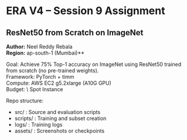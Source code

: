﻿# ERA V4 – Session 9 Assignment
## ResNet50 from Scratch on ImageNet

**Author:** Neel Reddy Rebala  
**Region:** ap-south-1 (Mumbai)**  

Goal: Achieve 75% Top-1 accuracy on ImageNet using ResNet50 trained from scratch (no pre-trained weights).  
Framework: PyTorch + timm  
Compute: AWS EC2 g5.2xlarge (A10G GPU)  
Budget: \ Spot Instance

Repo structure:
- src/ : Source and evaluation scripts
- scripts/ : Training and subset creation
- logs/ : Training logs
- assets/ : Screenshots or checkpoints

